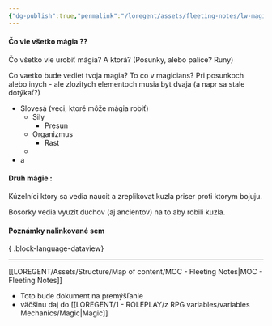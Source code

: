 ```yaml
---
{"dg-publish":true,"permalink":"/loregent/assets/fleeting-notes/lw-magic-otazka-link/"}
---
```


#### Čo vie všetko mágia ??

Čo všetko vie urobiť mágia? A ktorá? (Posunky, alebo palice? Runy)

Co vaetko bude vediet tvoja magia? To co v magicians? Pri posunkoch alebo inych - ale zlozitych elementoch musia byt dvaja (a napr sa stale dotýkať?)

- Slovesá (veci, ktoré môže mágia robiť)
	- Sily
		- Presun
	- Organizmus
		- Rast
	- 
- a

#### Druh mágie : 

Kúzelníci ktory sa vedia naucit a zreplikovat kuzla priser proti ktorym bojuju.

Bosorky vedia vyuzit duchov (aj ancientov) na to aby robili kuzla.

#### Poznámky nalinkované sem


{ .block-language-dataview}

---
[[LOREGENT/Assets/Structure/Map of content/MOC - Fleeting Notes\|MOC - Fleeting Notes]]
- Toto bude dokument na premýšľanie
- väčšinu daj do [[LOREGENT/1 - ROLEPLAY/z RPG variables/variables Mechanics/Magic\|Magic]]